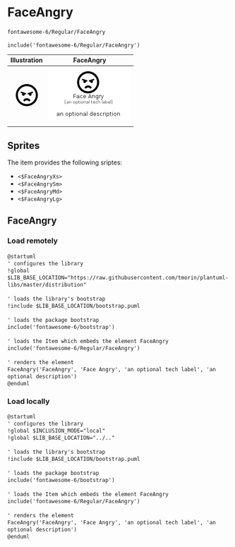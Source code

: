 # FaceAngry


```text
fontawesome-6/Regular/FaceAngry
```

```text
include('fontawesome-6/Regular/FaceAngry')
```



| Illustration | FaceAngry |
| :---: | :---: |
| ![illustration for Illustration](../../fontawesome-6/Regular/FaceAngry.png) | ![illustration for FaceAngry](../../fontawesome-6/Regular/FaceAngry.Local.png) |



## Sprites
The item provides the following sriptes:

- `<$FaceAngryXs>`
- `<$FaceAngrySm>`
- `<$FaceAngryMd>`
- `<$FaceAngryLg>`





## FaceAngry

### Load remotely
```plantuml
@startuml
' configures the library
!global $LIB_BASE_LOCATION="https://raw.githubusercontent.com/tmorin/plantuml-libs/master/distribution"

' loads the library's bootstrap
!include $LIB_BASE_LOCATION/bootstrap.puml

' loads the package bootstrap
include('fontawesome-6/bootstrap')

' loads the Item which embeds the element FaceAngry
include('fontawesome-6/Regular/FaceAngry')

' renders the element
FaceAngry('FaceAngry', 'Face Angry', 'an optional tech label', 'an optional description')
@enduml
```

### Load locally
```plantuml
@startuml
' configures the library
!global $INCLUSION_MODE="local"
!global $LIB_BASE_LOCATION="../.."

' loads the library's bootstrap
!include $LIB_BASE_LOCATION/bootstrap.puml

' loads the package bootstrap
include('fontawesome-6/bootstrap')

' loads the Item which embeds the element FaceAngry
include('fontawesome-6/Regular/FaceAngry')

' renders the element
FaceAngry('FaceAngry', 'Face Angry', 'an optional tech label', 'an optional description')
@enduml
```

